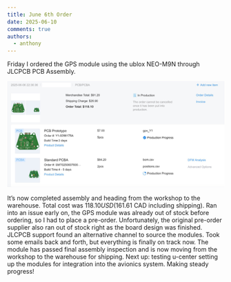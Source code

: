 ```yaml
---
title: June 6th Order
date: 2025-06-10
comments: true
authors:
  - anthony
---
```


<!-- Add these styles (you can also move them into your site’s main CSS) -->
<style>
.blog-figure {
  margin: 2rem 0;
  text-align: center;
}
.blog-figure img {
  max-width: 100%;
  height: auto;
  border: 1px solid #ccc;
  padding: 5px;
}
.blog-figure figcaption {
  margin-top: 0.5rem;
  font-style: italic;
  color: #555;
}
.gallery-container {
  display: flex;
  flex-wrap: wrap;
  gap: 1%;
  margin: 2rem 0;
}
.gallery-container .blog-figure {
  flex: 1 1 49%;
}
</style>

Friday I ordered the GPS module using the ublox NEO-M9N through JLCPCB PCB Assembly. 

![alt text](<order.jpg>)

It’s now completed assembly and heading from the workshop to the warehouse. Total cost was $118.10 USD ($161.61 CAD including shipping).
Ran into an issue early on, the GPS module was already out of stock before ordering, so I had to place a pre-order. Unfortunately, the original pre-order supplier also ran out of stock right as the board design was finished. JLCPCB support found an alternative channel to source the modules. Took some emails back and forth, but everything is finally on track now. The module has passed final assembly inspection and is now moving from the workshop to the warehouse for shipping.
Next up: testing u-center setting up the modules for integration into the avionics system. Making steady progress!


